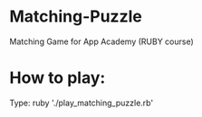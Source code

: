 # Matching-Puzzle
Matching Game for App Academy (RUBY course)

# How to play:
Type: ruby './play_matching_puzzle.rb'
